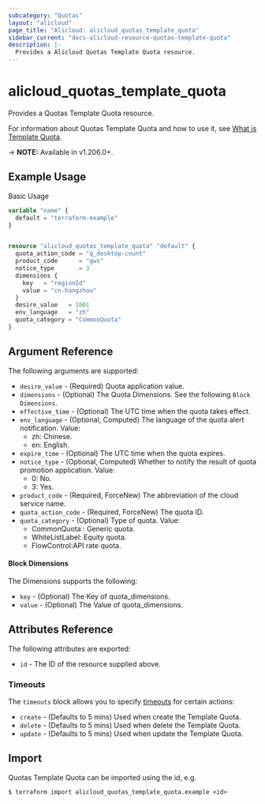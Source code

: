 ```yaml
---
subcategory: "Quotas"
layout: "alicloud"
page_title: "Alicloud: alicloud_quotas_template_quota"
sidebar_current: "docs-alicloud-resource-quotas-template-quota"
description: |-
  Provides a Alicloud Quotas Template Quota resource.
---
```


# alicloud_quotas_template_quota

Provides a Quotas Template Quota resource. 

For information about Quotas Template Quota and how to use it, see [What is Template Quota](https://help.aliyun.com/document_detail/450615.html).

-> **NOTE:** Available in v1.206.0+.

## Example Usage

Basic Usage

```terraform
variable "name" {
  default = "terraform-example"
}


resource "alicloud_quotas_template_quota" "default" {
  quota_action_code = "q_desktop-count"
  product_code      = "gws"
  notice_type       = 3
  dimensions {
    key   = "regionId"
    value = "cn-hangzhou"
  }
  desire_value   = 1001
  env_language   = "zh"
  quota_category = "CommonQuota"
}
```


## Argument Reference

The following arguments are supported:
* `desire_value` - (Required) Quota application value.
* `dimensions` - (Optional) The Quota Dimensions. See the following `Block Dimensions`.
* `effective_time` - (Optional) The UTC time when the quota takes effect.
* `env_language` - (Optional, Computed) The language of the quota alert notification. Value:
  - zh: Chinese.
  - en: English.
* `expire_time` - (Optional) The UTC time when the quota expires.
* `notice_type` - (Optional, Computed) Whether to notify the result of quota promotion application. Value:
  - 0: No.
  - 3: Yes.
* `product_code` - (Required, ForceNew) The abbreviation of the cloud service name.
* `quota_action_code` - (Required, ForceNew) The quota ID.
* `quota_category` - (Optional) Type of quota. Value:
  - CommonQuota : Generic quota.
  - WhiteListLabel: Equity quota.
  - FlowControl:API rate quota.


#### Block Dimensions

The Dimensions supports the following:
* `key` - (Optional) The Key of quota_dimensions.
* `value` - (Optional) The Value of quota_dimensions.


## Attributes Reference

The following attributes are exported:
* `id` - The ID of the resource supplied above.

### Timeouts

The `timeouts` block allows you to specify [timeouts](https://www.terraform.io/docs/configuration-0-11/resources.html#timeouts) for certain actions:
* `create` - (Defaults to 5 mins) Used when create the Template Quota.
* `delete` - (Defaults to 5 mins) Used when delete the Template Quota.
* `update` - (Defaults to 5 mins) Used when update the Template Quota.

## Import

Quotas Template Quota can be imported using the id, e.g.

```shell
$ terraform import alicloud_quotas_template_quota.example <id>
```